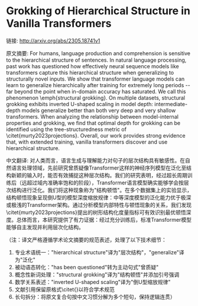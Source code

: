 # Grokking of Hierarchical Structure in Vanilla Transformers

链接: http://arxiv.org/abs/2305.18741v1

原文摘要:
For humans, language production and comprehension is sensitive to the
hierarchical structure of sentences. In natural language processing, past work
has questioned how effectively neural sequence models like transformers capture
this hierarchical structure when generalizing to structurally novel inputs. We
show that transformer language models can learn to generalize hierarchically
after training for extremely long periods -- far beyond the point when
in-domain accuracy has saturated. We call this phenomenon \emph{structural
grokking}. On multiple datasets, structural grokking exhibits inverted U-shaped
scaling in model depth: intermediate-depth models generalize better than both
very deep and very shallow transformers. When analyzing the relationship
between model-internal properties and grokking, we find that optimal depth for
grokking can be identified using the tree-structuredness metric of
\citet{murty2023projections}. Overall, our work provides strong evidence that,
with extended training, vanilla transformers discover and use hierarchical
structure.

中文翻译:
对人类而言，语言生成与理解能力对句子的层次结构具有敏感性。在自然语言处理领域，先前研究曾质疑像Transformer这样的神经序列模型在泛化至结构新颖的输入时，能否有效捕捉这种层次结构。我们的研究表明，经过超长周期训练后（远超过域内准确率饱和的阶段），Transformer语言模型确实能够学会按层次结构进行泛化。我们将这种现象称为"结构顿悟"。在多个数据集上的实验显示，结构顿悟现象呈现倒U型的模型深度缩放规律：中等深度模型的泛化能力优于极深或极浅的Transformer架构。通过分析模型内部特性与顿悟现象的关系，我们发现\citet{murty2023projections}提出的树形结构化度量指标可有效识别最优顿悟深度。总体而言，本研究提供了有力证据：经过充分训练后，标准Transformer模型能够自主发现并利用层次化结构。

（注：译文严格遵循学术论文摘要的规范表述，处理了以下技术细节：
1. 专业术语统一："hierarchical structure"译为"层次结构"，"generalize"译为"泛化"
2. 被动语态转化："has been questioned"转为主动句式"曾质疑"
3. 概念性新词处理："structural grokking"译为"结构顿悟"并添加引号强调
4. 数学关系表述："inverted U-shaped scaling"译为"倒U型缩放规律"
5. 文献引用保留原格式\citet{}以符合学术规范
6. 长句拆分：将原文复合句按中文习惯分解为多个短句，保持逻辑连贯）
